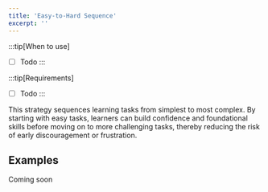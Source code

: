 ```yaml
---
title: 'Easy-to-Hard Sequence'
excerpt: ''
---
```


:::tip[When to use]

- [ ] Todo
:::

:::tip[Requirements]

- [ ] Todo
:::

This strategy sequences learning tasks from simplest to most complex. By starting with easy tasks, learners can build confidence and foundational skills before moving on to more challenging tasks, thereby reducing the risk of early discouragement or frustration.

## Examples
Coming soon